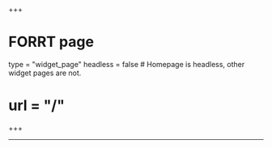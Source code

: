 +++
# FORRT page
type = "widget_page"
headless = false  # Homepage is headless, other widget pages are not.
# url = "/"
+++

****
